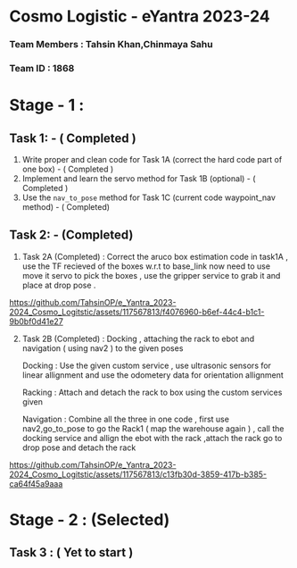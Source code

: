 # Cosmo Logistic - eYantra 2023-24
### Team Members : Tahsin Khan,Chinmaya Sahu 
### Team ID : 1868
# Stage - 1 : 
## Task 1: - ( Completed )
1. Write proper and clean code for Task 1A (correct the hard code part of one box) - ( Completed )
2. Implement and learn the servo method for Task 1B (optional) - ( Completed )
3. Use the `nav_to_pose` method for Task 1C (current code waypoint_nav method) - ( Completed)

## Task 2: - (Completed)

1. Task 2A (Completed) : Correct the aruco box estimation code in task1A , use the TF recieved of the boxes w.r.t to base_link now need to use move it servo to pick the boxes , use the gripper service to grab it and place at drop pose .

https://github.com/TahsinOP/e_Yantra_2023-2024_Cosmo_Logitstic/assets/117567813/f4076960-b6ef-44c4-b1c1-9b0bf0d41e27

2. Task 2B (Completed) : Docking , attaching the rack to ebot and navigation ( using nav2 ) to the given poses
   
   Docking : Use the given custom service , use ultrasonic sensors for linear allignment and use the odometery data for orientation allignment 
   
   Racking : Attach and detach the rack to box using the custom services given
   
   Navigation : Combine all the three in one code , first use nav2,go_to_pose to go the Rack1 ( map the warehouse again ) , call the docking service and allign the ebot with the rack ,attach 
   the rack go to drop pose and detach the rack

https://github.com/TahsinOP/e_Yantra_2023-2024_Cosmo_Logitstic/assets/117567813/c13fb30d-3859-417b-b385-ca64f45a9aaa
   
# Stage - 2 : (Selected) 
## Task 3 : ( Yet to start ) 
